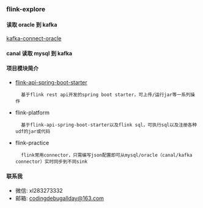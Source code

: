 ### flink-explore

#### 读取 oracle 到 kafka 
[kafka-connect-oracle](https://github.com/codingdebugallday/kafka-connect-oracle.git)

#### canal 读取 mysql 到 kafka

#### 项目模块简介

- [flink-api-spring-boot-starter](https://github.com/codingdebugallday/flink-api-spring-boot-starter)

        基于flink rest api开发的spring boot starter，可上传/运行jar等一系列操作

- flink-platform

        基于flink-api-spring-boot-starter以及flink sql，可执行sql以及注册各种udf的jar或代码

- flink-practice

        flink常用connector，只需编写json配置即可从mysql/oracle（canal/kafka connector）实时同步到不同sink

#### 联系我

  *  微信: xl283273332
  *  邮箱: codingdebugallday@163.com

